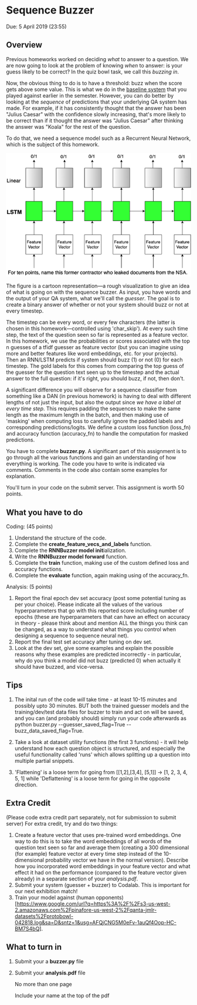 Sequence Buzzer
=

Due: 5 April 2019 (23:55)

Overview
--------

Previous homeworks worked on deciding *what* to answer to a question.  We are now going to look at the problem of knowing *when* to answer: is your guess likely to be correct?  In the quiz bowl task, we call this _buzzing in_.

Now, the obvious thing to do is to have a threshold: buzz when the score gets above some value.  This is what we do in the [baseline system](https://github.com/Pinafore/qanta-codalab) that you played against earlier in the semester.  However, you can do better by looking at the *sequence* of predictions that your underlying QA system has made.  For example, if it has consistently thought that the answer has been "Julius Caesar" with the confidence slowly increasing, that's more likely to be correct than if it thought the answer was "Julius Caesar" after thinking the answer was "Koala" for the rest of the question.

To do that, we need a sequence model such as a Recurrent Neural Network, which is the subject of this homework.  

![Explaination Figure](explainer_figure.png)

The figure is a cartoon representation—a rough visualization to give an idea of what is going on with the sequence buzzer. As input, you have words and the output of your QA system, what we'll call the *guesser*.  The goal is to create a binary answer of whether or not your system should buzz or not at every timestep. 

The timestep can be every word, or every few characters (the latter is chosen in this homework—controlled using 'char_skip'). At every such time step, the text of the question seen so far is represented as a feature vector. In this homework, we use the probabilities or scores associated with the top n guesses of a tfidf guesser as feature vector (but you can imagine using more and better features like word embeddings, etc. for your projects). Then an RNN/LSTM predicts if system should buzz (1) or not (0) for each timestep. The gold labels for this comes from comparing the top guess of the guesser for the question text seen up to the timestep and the actual answer to the full question: if it's right, you should buzz, if not, then don't.

A significant difference you will observe for a sequence classifier from something like a DAN (in previous homework) is having to deal with different lengths of not just the input, but also the output since _we have a label at every time step_. This requires padding the sequences to make the same length as the maximum length in the batch, and then making use of 'masking' when computing loss to carefully ignore the padded labels and corresponding predictions/logits. We define a custom loss function (loss_fn) and accuracy function (accuracy_fn) to handle the computation for masked predictions.

You have to complete **buzzer.py**. A significant part of this assignment is to go through all the various functions and gain an understanding of how everything is working. The code you have to write is indicated via comments. Comments in the code also contain some examples for explanation.

You'll turn in your code on the submit server. This assignment is worth 50 points.

What you have to do
----------------

Coding: (45 points)
1. Understand the structure of the code.
2. Complete the **create_feature_vecs_and_labels** function.
3. Complete the **RNNBuzzer model init**ialization. 
4. Write the **RNNBuzzer model forward** function.
5. Complete the **train** function, making use of the custom defined loss and accuracy functions.
6. Complete the **evaluate** function, again making using of the accuracy_fn.

Analysis: (5 points)
1. Report the final epoch dev set accuracy (post some potential tuning as per your choice). Please indicate all the values of the various hyperparameters that go with this reported score including number of epochs (these are hyperparameters that can have an effect on accuracy in theory - please think about and mention ALL the things you think can be changed, as a way to understand what things you control when designing a sequence to sequence neural net).
2. Report the final test set accuracy after tuning on dev set.
3. Look at the dev set, give some examples and explain the possible reasons why these examples are predicted incorrectly - in particular, why do you think a model did not buzz (predicted 0) when actually it should have buzzed, and vice-versa.

Tips
----------------

1. The inital run of the code *will* take time - at least 10-15 minutes and possibly upto 30 minutes. BUT both the trained guesser models and the training/dev/test data files for buzzer to train and act on will be saved, and you can (and probably should) simply run your code afterwards as python buzzer.py --guesser_saved_flag=True --buzz_data_saved_flag=True.

2. Take a look at dataset utility functions (the first 3 functions) - it will help understand how each question object is structured, and especially the useful functionality called 'runs' which allows splitting up a question into multiple partial snippets.

3. 'Flattening' is a loose term for going from \[\[1,2\],\[3,4\], \[5,1\]\] -> \[1, 2, 3, 4, 5, 1\] while 'Deflattening' is a loose term for going in the opposite direction.


Extra Credit
----------------
(Please code extra credit part separately, not for submission to submit server) For extra credit, try and do two things:

1. Create a feature vector that uses pre-trained word embeddings. One way to do this is to take the word embeddings of all words of the question text seen so far and average them (creating a 300 dimensional (for example) feature vector at every time step instead of the 10-dimensional probability vector we have in the normal version). Describe how you incorporated word embeddings in your feature vector and what effect it had on the performance (compared to the feature vector given already) in a separate section of your *analysis.pdf*.
2. Submit your system (guesser + buzzer) to Codalab.  This is important for our next exhibition match!
3. Train your model against (human opponents)[https://www.google.com/url?q=https%3A%2F%2Fs3-us-west-2.amazonaws.com%2Fpinafore-us-west-2%2Fqanta-jmlr-datasets%2Fprotobowl-042818.log&sa=D&sntz=1&usg=AFQjCNG5M0eFv-1auQf4Oop-HC-BM7S4bQ].

What to turn in 
----------------

1. Submit your a **buzzer.py** file
2. Submit your **analysis.pdf** file 

    No more than one page 
    
    Include your name at the top of the pdf
